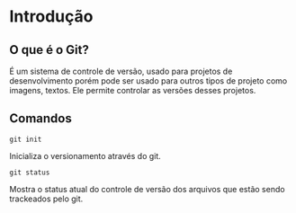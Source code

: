 # Introdução

## O que é o Git?
É um sistema de controle de versão, usado para projetos de desenvolvimento porém pode ser usado para outros tipos de projeto como imagens, textos. Ele permite controlar as versões desses projetos.

## Comandos
```git init```

Inicializa o versionamento através do git.


```git status```

Mostra o status atual do controle de versão dos arquivos que estão sendo trackeados pelo git.
